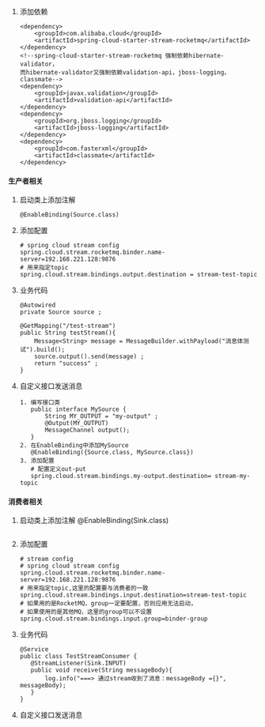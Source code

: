1. 添加依赖
    ```text
    <dependency>
        <groupId>com.alibaba.cloud</groupId>
        <artifactId>spring-cloud-starter-stream-rocketmq</artifactId>
    </dependency>
    <!--spring-cloud-starter-stream-rocketmq 强制依赖hibernate-validator，
    而hibernate-validator又强制依赖validation-api，jboss-logging，classmate-->
    <dependency>
        <groupId>javax.validation</groupId>
        <artifactId>validation-api</artifactId>
    </dependency>
    <dependency>
        <groupId>org.jboss.logging</groupId>
        <artifactId>jboss-logging</artifactId>
    </dependency>
    <dependency>
        <groupId>com.fasterxml</groupId>
        <artifactId>classmate</artifactId>
    </dependency> 
    ```
#### 生产者相关  
1. 启动类上添加注解
   ```text
   @EnableBinding(Source.class)
   ```
2. 添加配置
    ```text
    # spring cloud stream config
    spring.cloud.stream.rocketmq.binder.name-server=192.168.221.128:9876
    # 用来指定topic
    spring.cloud.stream.bindings.output.destination = stream-test-topic
    ```
3. 业务代码
    ```text
    @Autowired
    private Source source ;
    
    @GetMapping("/test-stream")
    public String testStream(){
        Message<String> message = MessageBuilder.withPayload("消息体测试").build();
        source.output().send(message) ;
        return "success" ;
    }
    ```
4. 自定义接口发送消息
    ```text
    1. 编写接口类
       public interface MySource {
           String MY_OUTPUT = "my-output" ;
           @Output(MY_OUTPUT)
           MessageChannel output();
       }
    2. 在EnableBinding中添加MySource
       @EnableBinding({Source.class, MySource.class})
    3. 添加配置
       # 配置定义out-put
       spring.cloud.stream.bindings.my-output.destination= stream-my-topic
    ```
#### 消费者相关
1. 启动类上添加注解
   @EnableBinding(Sink.class)
   ```
3. 添加配置
    ```text
    # stream config
    # spring cloud stream config
    spring.cloud.stream.rocketmq.binder.name-server=192.168.221.128:9876
    # 用来指定topic,这里的配置要与消费者的一致
    spring.cloud.stream.bindings.input.destination=stream-test-topic
    # 如果用的是RocketMQ，group一定要配置，否则应用无法启动，
    # 如果使用的是其他MQ，这里的group可以不设置
    spring.cloud.stream.bindings.input.group=binder-group
    ```
3. 业务代码
    ```text
   @Service
   public class TestStreamConsumer {
       @StreamListener(Sink.INPUT)
       public void receive(String messageBody){
           log.info("===> 通过stream收到了消息：messageBody ={}", messageBody);
       }
   }
    ```
4. 自定义接口发送消息
